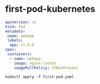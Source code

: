 # first-pod-kubernetes
```yaml
apiVersion: v1
kind: Pod
metadata:
 name: webapp
 labels:
  app: v1.0.0
spec:
 containers:
  - name: webapp
    image: nginx:latest
    imagePullPolicy: IfNotPresent
```
```
kubectl apply -f first-pod.yaml
```
